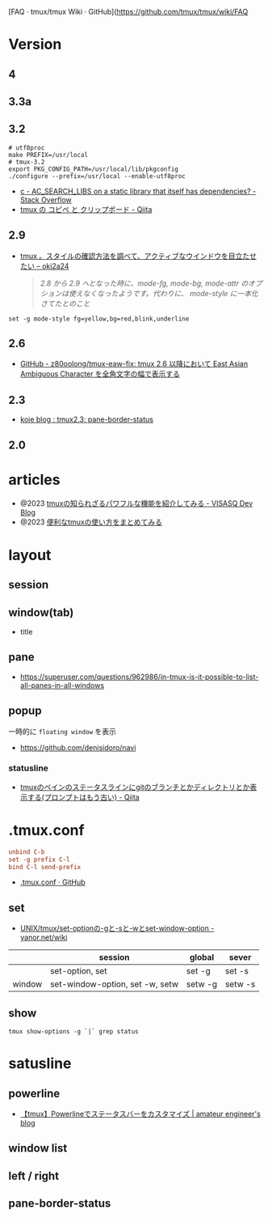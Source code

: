 [FAQ · tmux/tmux Wiki · GitHub](https://github.com/tmux/tmux/wiki/FAQ

# Version

## 4

## 3.3a

## 3.2

```
# utf8proc
make PREFIX=/usr/local
# tmux-3.2
export PKG_CONFIG_PATH=/usr/local/lib/pkgconfig
./configure --prefix=/usr/local --enable-utf8proc
```

- [c - AC_SEARCH_LIBS on a static library that itself has dependencies? - Stack Overflow](https://stackoverflow.com/questions/21647840/ac-search-libs-on-a-static-library-that-itself-has-dependencies)
- [tmux の コピペ と クリップボード - Qiita](https://qiita.com/mnishiguchi/items/b8526fecd69aa87d2f7e)

## 2.9

- [tmux 。スタイルの確認方法を調べて、アクティブなウインドウを目立たせたい – oki2a24](https://oki2a24.com/2019/05/21/how-to-check-tmux-style-and-highlight-active-window/)
  > _2.8 から 2.9 へとなった時に、mode-fg, mode-bg, mode-attr のオプションは使えなくなったようです。代わりに、 mode-style に一本化さてたとのこと_

```
set -g mode-style fg=yellow,bg=red,blink,underline
```

## 2.6

- [GitHub - z80oolong/tmux-eaw-fix: tmux 2.6 以降において East Asian Ambiguous Character を全角文字の幅で表示する](https://github.com/z80oolong/tmux-eaw-fix)

## 2.3

- [koie blog : tmux2.3: pane-border-status](https://hkoie.livedoor.blog/archives/55582834.html)

## 2.0

# articles

- @2023 [tmuxの知られざるパワフルな機能を紹介してみる - VISASQ Dev Blog](https://tech.visasq.com/introduce-tmux-powerful-features)
- @2023 [便利なtmuxの使い方をまとめてみる](https://zenn.dev/azunasu/articles/25d9999ca0fb96)

# layout

## session

## window(tab)

- title

## pane

- https://superuser.com/questions/962986/in-tmux-is-it-possible-to-list-all-panes-in-all-windows

## popup

一時的に `floating window` を表示

- https://github.com/denisidoro/navi

### statusline

- [tmuxのペインのステータスラインにgitのブランチとかディレクトリとか表示する(プロンプトはもう古い) - Qiita](https://qiita.com/arks22/items/db8eb6a14223ce29219a)

# .tmux.conf

```.tmux.conf
unbind C-b
set -g prefix C-l
bind C-l send-prefix
```

- [.tmux.conf · GitHub](https://gist.github.com/disktnk/2075bc74fbc5f079657d742b808e2993)

## set

- [UNIX/tmux/set-optionの-gと-sと-wとset-window-option - yanor.net/wiki](https://yanor.net/wiki/?UNIX/tmux/set-option%E3%81%AE-g%E3%81%A8-s%E3%81%A8-w%E3%81%A8set-window-option)

|        | session                         | global  | sever   |
| ------ | ------------------------------- | ------- | ------- |
|        | set-option, set                 | set -g  | set -s  |
| window | set-window-option, set -w, setw | setw -g | setw -s |

## show

```
tmux show-options -g `|` grep status
```

# satusline

## powerline

- [【tmux】Powerlineでステータスバーをカスタマイズ | amateur engineer's blog](https://amateur-engineer-blog.com/tmux-powerline/)

## window list

## left / right

## pane-border-status
